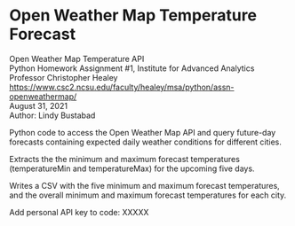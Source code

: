 # Open Weather Map Temperature Forecast
Open Weather Map Temperature API <br>
Python Homework Assignment #1, Institute for Advanced Analytics <br>
Professor Christopher Healey <br>
https://www.csc2.ncsu.edu/faculty/healey/msa/python/assn-openweathermap/ <br>
August 31, 2021 <br>
Author: Lindy Bustabad <br>

Python code to access the Open Weather Map API and query future-day forecasts containing expected daily weather conditions for different cities. <br>

Extracts the the minimum and maximum forecast temperatures (temperatureMin and temperatureMax) for the upcoming five days. <br>

Writes a CSV with the five minimum and maximum forecast temperatures, and the overall minimum and maximum forecast temperatures for each city. <br>

Add personal API key to code: XXXXX
